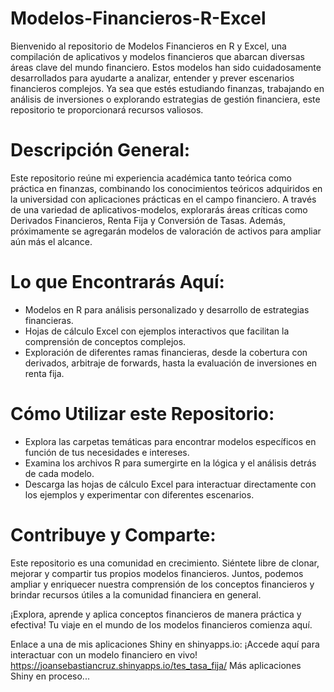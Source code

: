 # Modelos-Financieros-R-Excel
Bienvenido al repositorio de Modelos Financieros en R y Excel, una compilación de aplicativos y modelos financieros que abarcan diversas áreas clave del mundo financiero. Estos modelos han sido cuidadosamente desarrollados para ayudarte a analizar, entender y prever escenarios financieros complejos. Ya sea que estés estudiando finanzas, trabajando en análisis de inversiones o explorando estrategias de gestión financiera, este repositorio te proporcionará recursos valiosos.

# Descripción General:
Este repositorio reúne mi experiencia académica tanto teórica como práctica en finanzas, combinando los conocimientos teóricos adquiridos en la universidad con aplicaciones prácticas en el campo financiero. A través de una variedad de aplicativos-modelos, explorarás áreas críticas como Derivados Financieros, Renta Fija y Conversión de Tasas. Además, próximamente se agregarán modelos de valoración de activos para ampliar aún más el alcance.

# Lo que Encontrarás Aquí:
- Modelos en R para análisis personalizado y desarrollo de estrategias financieras.
- Hojas de cálculo Excel con ejemplos interactivos que facilitan la comprensión de conceptos complejos.
- Exploración de diferentes ramas financieras, desde la cobertura con derivados, arbitraje de forwards, hasta la evaluación de inversiones en renta fija.
# Cómo Utilizar este Repositorio:
- Explora las carpetas temáticas para encontrar modelos específicos en función de tus necesidades e intereses.
- Examina los archivos R para sumergirte en la lógica y el análisis detrás de cada modelo.
- Descarga las hojas de cálculo Excel para interactuar directamente con los ejemplos y experimentar con diferentes escenarios.
# Contribuye y Comparte:
Este repositorio es una comunidad en crecimiento. Siéntete libre de clonar, mejorar y compartir tus propios modelos financieros. Juntos, podemos ampliar y enriquecer nuestra comprensión de los conceptos financieros y brindar recursos útiles a la comunidad financiera en general.

¡Explora, aprende y aplica conceptos financieros de manera práctica y efectiva! Tu viaje en el mundo de los modelos financieros comienza aquí.

Enlace a una de mis aplicaciones Shiny en shinyapps.io: ¡Accede aquí para interactuar con un modelo financiero en vivo! https://joansebastiancruz.shinyapps.io/tes_tasa_fija/
Más aplicaciones Shiny en proceso...
